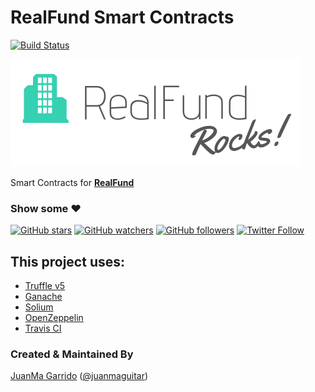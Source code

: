 # RealFund Smart Contracts

<!--
[![License: MIT](https://img.shields.io/badge/license-MIT-blue.svg)](https://github.com/realfundtokens/smart-contracts/blob/master/LICENSE)
-->
[![Build Status](https://travis-ci.org/realfundtokens/smart-contracts.svg?branch=master)](https://travis-ci.org/realfundtokens/smart-contracts)

<!-- 
[![Coverage Status](https://coveralls.io/repos/github/realfundtokens/smart-contracts/badge.svg?branch=master)](https://coveralls.io/github/realfundtokens/smart-contracts?branch=master) 
[![CircleCI](https://circleci.com/gh/realfundtokens/smart-contracts.svg?style=svg)](https://circleci.com/gh/realfundtokens/smart-contracts)
-->

[![RealFund](./img/realfund-rocks.png)](http://realfund.rocks/)

Smart Contracts for [**RealFund**](http://realfund.rocks/)

### Show some :heart:
[![GitHub stars](https://img.shields.io/github/stars/realfundtokens/smart-contracts.svg?style=social&label=Star)](https://github.com/realfundtokens/smart-contracts) [![GitHub watchers](https://img.shields.io/github/watchers/realfundtokens/smart-contracts.svg?style=social&label=Watch)](https://github.com/realfundtokens/smart-contracts) [![GitHub followers](https://img.shields.io/github/followers/realfundtokens.svg?style=social&label=Follow)](https://github.com/realfundtokens/smart-contracts)
[![Twitter Follow](https://img.shields.io/twitter/follow/realfundtokens.svg?style=social)](https://twitter.com/realfundtokens)

## This project uses:
- [Truffle v5](https://truffleframework.com/)
- [Ganache](https://truffleframework.com/ganache)
- [Solium](https://github.com/duaraghav8/Solium)
- [OpenZeppelin](https://github.com/OpenZeppelin/openzeppelin-solidity)
- [Travis CI](https://travis-ci.org/realfundtokens/smart-contracts)
<!--

- [Coveralls](https://coveralls.io/github/realfundtokens/smart-contracts?branch=master)
-->

<!--
## Installation

1. Install Truffle and Ganache CLI globally.

```javascript
npm install -g truffle@beta
npm install -g ganache-cli
```

2. Create a `.env` file in the root directory and add your private key.

## Commands:

```
Compile contracts:                  truffle compile
Migrate contracts:                  truffle migrate
Test contracts:                     truffle test
Run eslint:                         npm run lint
Run solium:                         npm run solium
Run solidity-coverage:              npm run coverage
Run lint, solium, and truffle test: npm run test
```

-->

### Created & Maintained By
[JuanMa Garrido](https://github.com/juanmaguitar) ([@juanmaguitar](https://www.twitter.com/juanmaguitar))

<!--
## License
```
MIT License

Copyright (c) 2018 Ravindra Kumar <realfundtokens@gmail.com>

Permission is hereby granted, free of charge, to any person obtaining a copy
of this software and associated documentation files (the "Software"), to deal
in the Software without restriction, including without limitation the rights
to use, copy, modify, merge, publish, distribute, sublicense, and/or sell
copies of the Software, and to permit persons to whom the Software is
furnished to do so, subject to the following conditions:

The above copyright notice and this permission notice shall be included in all
copies or substantial portions of the Software.

THE SOFTWARE IS PROVIDED "AS IS", WITHOUT WARRANTY OF ANY KIND, EXPRESS OR
IMPLIED, INCLUDING BUT NOT LIMITED TO THE WARRANTIES OF MERCHANTABILITY,
FITNESS FOR A PARTICULAR PURPOSE AND NONINFRINGEMENT. IN NO EVENT SHALL THE
AUTHORS OR COPYRIGHT HOLDERS BE LIABLE FOR ANY CLAIM, DAMAGES OR OTHER
LIABILITY, WHETHER IN AN ACTION OF CONTRACT, TORT OR OTHERWISE, ARISING FROM,
OUT OF OR IN CONNECTION WITH THE SOFTWARE OR THE USE OR OTHER DEALINGS IN THE
SOFTWARE.
```
-->